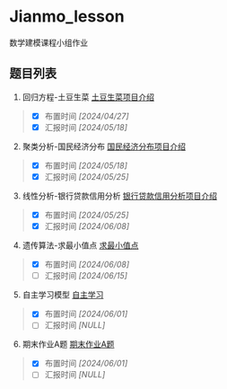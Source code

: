 # Jianmo_lesson
数学建模课程小组作业

## 题目列表
1. 回归方程-土豆生菜 [土豆生菜项目介绍](/土豆生菜/README.md)

>- [x] 布置时间   *[2024/04/27]*   
>- [x] 汇报时间   *[2024/05/18]* 

2. 聚类分析-国民经济分布 [国民经济分布项目介绍](/国民经济分布/README.md)
>- [x] 布置时间   *[2024/05/18]*   
>- [x] 汇报时间   *[2024/05/25]*

3. 线性分析-银行贷款信用分析 [银行贷款信用分析项目介绍](/银行贷款信用分析/README.md)
>- [x] 布置时间   *[2024/05/25]*   
>- [x] 汇报时间   *[2024/06/08]*

4. 遗传算法-求最小值点 [求最小值点](/求最小值点/README.md)
>- [x] 布置时间   *[2024/06/08]*   
>- [ ] 汇报时间   *[2024/06/15]*

5. 自主学习模型 [自主学习](/自主学习/README.md)
>- [x] 布置时间   *[2024/06/01]*   
>- [ ] 汇报时间   *[NULL]*

6. 期末作业A题 [期末作业A题](/期末赛题/README.md)
>- [x] 布置时间   *[2024/06/01]*   
>- [ ] 汇报时间   *[NULL]*
